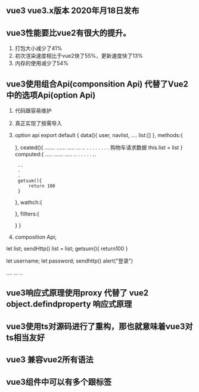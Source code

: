 ## vue3 vue3.x版本 2020年月18日发布

## vue3性能要比vue2有很大的提升。
1. 打包大小减少了41%
2. 初次渲染速度相比于vue2快了55%，更新速度快了13%
3. 内存的使用减少了54%

##  vue3使用组合Api(componsition Api) 代替了Vue2中的选项Api(option Api)
1. 代码跟容易维护
2. 真正实现了按需导入
1. option api
export default {
    data(){
        user,
        navlist,
        ....
       list:[]
    },
    methods:{

    },
    ceated(){
        .......
        ......
        .....
        ...
        ..
        .
        .
        .
        .
        .
        .
        .
        .
        购物车请求数据
        this.list = list
    }
    computed:{
        .....
        ......
        .....
        ..
        .
        .
        .
        .
        .
        ..

        ..
        .
        .
        getsum(){
            return 100
        }
    },
    wathch:{

    },
    fillters:{

    }
}

2. composition Api;
<!-- 购物车 -->
let list; 
sendHttp()
list = list;
getsum(){
    return100
} 
<!-- 登录 -->
let username;
let password;
sendhttp()
alert("登录")

....
...
..

##  vue3响应式原理使用proxy 代替了 vue2 object.defindproperty 响应式原理

## vue3使用ts对源码进行了重构，那也就意味着vue3对ts相当友好


## vue3 兼容vue2所有语法

## vue3组件中可以有多个跟标签

